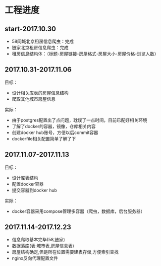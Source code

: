# 工程进度
     
## start-2017.10.30

- 58同城北京租房信息爬虫：完成
- 链家北京租房信息爬虫：完成
- 租房信息结构体：（标题-房屋链接-房屋格式-房屋大小-房屋价格-浏览人数）

## 2017.10.31-2017.11.06

目标：

- 设计相关库表的房屋信息结构
- 爬取其他城市房屋信息


实际：

- 由于postgres配置出了点问题，耽误了一点时间，目前已配好相关环境
- 了解了docker的容器，镜像，仓库相关内容
- 创建docker hub账号，方便以后commit容器
- dockerfile相关配置简单了解了下


## 2017.11.07-2017.11.13

目标：

- 设计库表结构
- 配置docker容器
- 提交容器到docker hub

实际：

- docker容器采用compose管理多容器（爬虫，数据库，后台服务器）

## 2017.11.14-2017.12.23

- 信息爬取基本完毕(58,链家)
- 数据落库(表:城市表,房屋信息表)
- 房屋结构确定,但是所在位置需要建表存储,方便索引查找
- nginx反向代理配置文件

